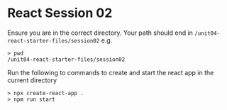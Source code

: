 # React Session 02

Ensure you are in the correct directory. Your path should end in `/unit04-react-starter-files/session02` e.g.

```shell
> pwd
/unit04-react-starter-files/session02
```

Run the following to commands to create and start the react app in the current directory

```shell
> npx create-react-app .
> npm run start
```